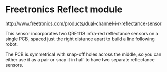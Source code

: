 # Freetronics Reflect module
http://www.freetronics.com/products/dual-channel-i-r-reflectance-sensor

This sensor incorporates two QRE1113 infra-red reflectance sensors on a single PCB, spaced just the right distance apart to build a line following robot.

The PCB is symmetrical with snap-off holes across the middle, so you can either use it as a pair or snap it in half to have two separate reflectance sensors.
